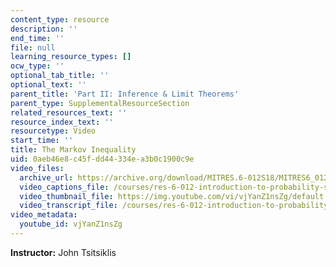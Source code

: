 ```yaml
---
content_type: resource
description: ''
end_time: ''
file: null
learning_resource_types: []
ocw_type: ''
optional_tab_title: ''
optional_text: ''
parent_title: 'Part II: Inference & Limit Theorems'
parent_type: SupplementalResourceSection
related_resources_text: ''
resource_index_text: ''
resourcetype: Video
start_time: ''
title: The Markov Inequality
uid: 0aeb46e8-c45f-dd44-334e-a3b0c1900c9e
video_files:
  archive_url: https://archive.org/download/MITRES.6-012S18/MITRES6_012S18_L18-02_300k.mp4
  video_captions_file: /courses/res-6-012-introduction-to-probability-spring-2018/32b6818d1e1c5b50a48e337b1a322007_vjYanZ1nsZg.vtt
  video_thumbnail_file: https://img.youtube.com/vi/vjYanZ1nsZg/default.jpg
  video_transcript_file: /courses/res-6-012-introduction-to-probability-spring-2018/691b6fad3e830568ff6dfa09767f104f_vjYanZ1nsZg.pdf
video_metadata:
  youtube_id: vjYanZ1nsZg
---
```


**Instructor:** John Tsitsiklis



